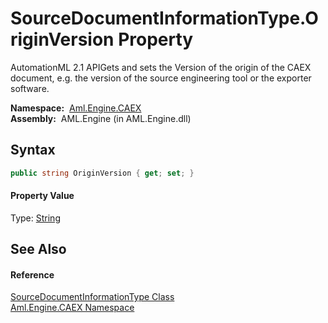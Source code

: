 SourceDocumentInformationType.OriginVersion Property
====================================================
AutomationML 2.1 APIGets and sets the Version of the origin of the CAEX document, e.g. the version of the source engineering tool or the exporter software.

  **Namespace:**  [Aml.Engine.CAEX][1]  
  **Assembly:**  AML.Engine (in AML.Engine.dll)

Syntax
------

```csharp
public string OriginVersion { get; set; }
```

#### Property Value
Type: [String][2]

See Also
--------

#### Reference
[SourceDocumentInformationType Class][3]  
[Aml.Engine.CAEX Namespace][1]  

[1]: ../README.md
[2]: https://docs.microsoft.com/dotnet/api/system.string
[3]: README.md
[4]: https://www.automationml.org
[5]: ../../icons/logoShade.png